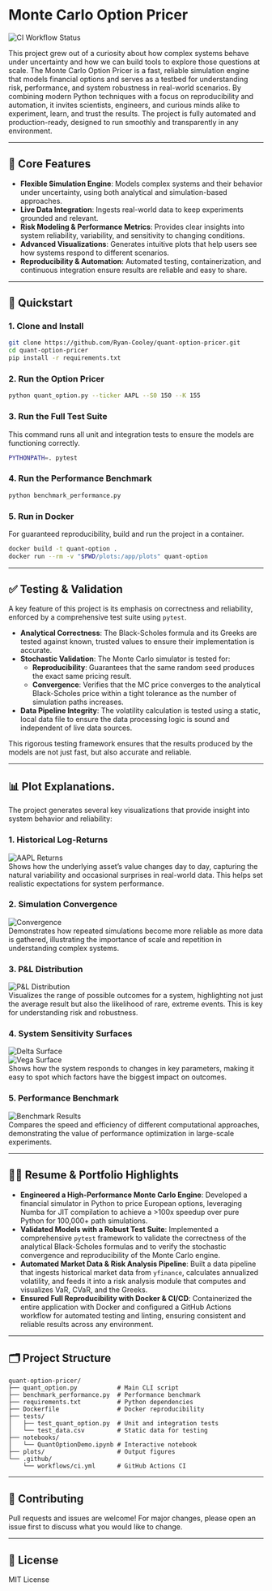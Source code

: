 # Monte Carlo Option Pricer

![CI Workflow Status](https://github.com/Ryan-Cooley/quant-option-pricer/workflows/CI/badge.svg)

This project grew out of a curiosity about how complex systems behave under uncertainty and how we can build tools to explore those questions at scale. The Monte Carlo Option Pricer is a fast, reliable simulation engine that models financial options and serves as a testbed for understanding risk, performance, and system robustness in real-world scenarios. By combining modern Python techniques with a focus on reproducibility and automation, it invites scientists, engineers, and curious minds alike to experiment, learn, and trust the results. The project is fully automated and production-ready, designed to run smoothly and transparently in any environment.

---

## 🚀 Core Features

- **Flexible Simulation Engine**: Models complex systems and their behavior under uncertainty, using both analytical and simulation-based approaches.
- **Live Data Integration**: Ingests real-world data to keep experiments grounded and relevant.
- **Risk Modeling & Performance Metrics**: Provides clear insights into system reliability, variability, and sensitivity to changing conditions.
- **Advanced Visualizations**: Generates intuitive plots that help users see how systems respond to different scenarios.
- **Reproducibility & Automation**: Automated testing, containerization, and continuous integration ensure results are reliable and easy to share.

---

## 🏁 Quickstart

### 1. Clone and Install

```bash
git clone https://github.com/Ryan-Cooley/quant-option-pricer.git
cd quant-option-pricer
pip install -r requirements.txt
```

### 2. Run the Option Pricer

```bash
python quant_option.py --ticker AAPL --S0 150 --K 155
```

### 3. Run the Full Test Suite

This command runs all unit and integration tests to ensure the models are functioning correctly.

```bash
PYTHONPATH=. pytest
```

### 4. Run the Performance Benchmark

```bash
python benchmark_performance.py
```

### 5. Run in Docker

For guaranteed reproducibility, build and run the project in a container.

```bash
docker build -t quant-option .
docker run --rm -v "$PWD/plots:/app/plots" quant-option
```

---

## ✅ Testing & Validation

A key feature of this project is its emphasis on correctness and reliability, enforced by a comprehensive test suite using `pytest`.

- **Analytical Correctness**: The Black-Scholes formula and its Greeks are tested against known, trusted values to ensure their implementation is accurate.
- **Stochastic Validation**: The Monte Carlo simulator is tested for:
    - **Reproducibility**: Guarantees that the same random seed produces the exact same pricing result.
    - **Convergence**: Verifies that the MC price converges to the analytical Black-Scholes price within a tight tolerance as the number of simulation paths increases.
- **Data Pipeline Integrity**: The volatility calculation is tested using a static, local data file to ensure the data processing logic is sound and independent of live data sources.

This rigorous testing framework ensures that the results produced by the models are not just fast, but also accurate and reliable.

---

## 📊 Plot Explanations.

The project generates several key visualizations that provide insight into system behavior and reliability:

### 1. **Historical Log-Returns**
<img src="https://raw.githubusercontent.com/Ryan-Cooley/quant-option-pricer/main/plots/AAPL_returns.png" alt="AAPL Returns" style="display: block; margin: auto;">
Shows how the underlying asset’s value changes day to day, capturing the natural variability and occasional surprises in real-world data. This helps set realistic expectations for system performance.

### 2. **Simulation Convergence**
<img src="https://raw.githubusercontent.com/Ryan-Cooley/quant-option-pricer/main/plots/convergence_v2.png" alt="Convergence" style="display: block; margin: auto;">
Demonstrates how repeated simulations become more reliable as more data is gathered, illustrating the importance of scale and repetition in understanding complex systems.

### 3. **P&L Distribution**
<img src="https://raw.githubusercontent.com/Ryan-Cooley/quant-option-pricer/main/plots/pnl_histogram.png" alt="P&L Distribution" style="display: block; margin: auto;">
Visualizes the range of possible outcomes for a system, highlighting not just the average result but also the likelihood of rare, extreme events. This is key for understanding risk and robustness.

### 4. **System Sensitivity Surfaces**
<img src="https://raw.githubusercontent.com/Ryan-Cooley/quant-option-pricer/main/plots/delta_surface.png" alt="Delta Surface" style="display: block; margin: auto;">
<img src="https://raw.githubusercontent.com/Ryan-Cooley/quant-option-pricer/main/plots/vega_surface.png" alt="Vega Surface" style="display: block; margin: auto;">
Shows how the system responds to changes in key parameters, making it easy to spot which factors have the biggest impact on outcomes.

### 5. **Performance Benchmark**
<img src="https://raw.githubusercontent.com/Ryan-Cooley/quant-option-pricer/main/plots/benchmark_results.png" alt="Benchmark Results" style="display: block; margin: auto;">
Compares the speed and efficiency of different computational approaches, demonstrating the value of performance optimization in large-scale experiments.

---

## 🧑‍💻 Resume & Portfolio Highlights

- **Engineered a High-Performance Monte Carlo Engine**: Developed a financial simulator in Python to price European options, leveraging Numba for JIT compilation to achieve a >100x speedup over pure Python for 100,000+ path simulations.
- **Validated Models with a Robust Test Suite**: Implemented a comprehensive `pytest` framework to validate the correctness of the analytical Black-Scholes formulas and to verify the stochastic convergence and reproducibility of the Monte Carlo engine.
- **Automated Market Data & Risk Analysis Pipeline**: Built a data pipeline that ingests historical market data from `yfinance`, calculates annualized volatility, and feeds it into a risk analysis module that computes and visualizes VaR, CVaR, and the Greeks.
- **Ensured Full Reproducibility with Docker & CI/CD**: Containerized the entire application with Docker and configured a GitHub Actions workflow for automated testing and linting, ensuring consistent and reliable results across any environment.

---

## 🗂️ Project Structure

```
quant-option-pricer/
├── quant_option.py           # Main CLI script
├── benchmark_performance.py  # Performance benchmark
├── requirements.txt          # Python dependencies
├── Dockerfile                # Docker reproducibility
├── tests/
│   ├── test_quant_option.py  # Unit and integration tests
│   └── test_data.csv         # Static data for testing
├── notebooks/
│   └── QuantOptionDemo.ipynb # Interactive notebook
├── plots/                    # Output figures
└── .github/
    └── workflows/ci.yml      # GitHub Actions CI
```

---

## 🤝 Contributing

Pull requests and issues are welcome! For major changes, please open an issue first to discuss what you would like to change.

---

## 📄 License

MIT License